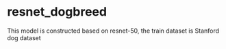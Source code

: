 # resnet_dogbreed
This model is constructed based on resnet-50, the train dataset is Stanford dog dataset
